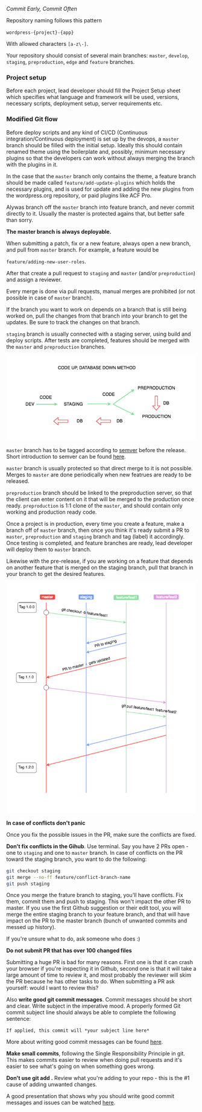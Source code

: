 *Commit Early, Commit Often*

Repository naming follows this pattern

`wordpress-{project}-{app}`

With allowed characters `[a-z\-]`.

Your repository should consist of several main branches: `master`, `develop`, `staging`, `preproduction`, `edge` and `feature` branches.

### Project setup

Before each project, lead developer should fill the Project Setup sheet which specifies what language and framework will be used, versions, necessary scripts, deployment setup, server requirements etc.

### Modified Git flow

Before deploy scripts and any kind of CI/CD (Continuous integration/Continuous deployment) is set up by the devops, a `master` branch should be filled with the initial setup. Ideally this should contain renamed theme using the boilerplate and, possibly, minimum necessary plugins so that the developers can work without always merging the branch with the plugins in it.

In the case that the `master` branch only contains the theme, a feature branch should be made called `feature/add-update-plugins` which holds the necessary plugins, and is used for update and adding the new plugins from the wordpress.org repository, or paid plugins like ACF Pro.

Alywas branch off the `master` branch into feature branch, and never commit directly to it. Usually the master is protected agains that, but better safe than sorry.

**The master branch is always deployable.**

When submitting a patch, fix or a new feature, always open a new branch, and pull from `master` branch. For example, a feature would be

`feature/adding-new-user-roles`.

After that create a pull request to `staging` and `master` (and/or `preproduction`) and assign a reviewer.

Every merge is done via pull requests, manual merges are prohibited (or not possible in case of `master` branch).

If the branch you want to work on depends on a branch that is still being worked on, pull the changes from that branch into your branch to get the updates. Be sure to track the changes on that branch.

`staging` branch is usually connected with a staging server, using build and deploy scripts. After tests are completed, features should be merged with the `master` and `preproduction` branches.

![Code flow](/img/code-flow.png)

`master` branch has to be tagged according to [semver](http://semver.org/) before the release. Short introduction to semver can be found [here](https://www.sitepoint.com/semantic-versioning-why-you-should-using/).

`master` branch is usually protected so that direct merge to it is not possible. Merges to `master` are done periodically when new featrues are ready to be released.

`preproduction` branch should be linked to the preproduction server, so that the client can enter content on it that will be merged to the production once ready. `preproduction` is 1:1 clone of the `master`, and should contain only working and production ready code.

Once a project is in production, every time you create a feature, make a branch off of `master` branch, then once you think it's ready submit a PR to `master`, `preproduction` and `staging` branch and tag (label) it accordingly. Once testing is completed, and feature branches are ready, lead developer will deploy them to `master` branch.

Likewise with the pre-release, if you are working on a feature that depends on another feature that is merged on the staging branch, pull that branch in your branch to get the desired features.

![Git flow](/img/gitflow.png)

**In case of conflicts don't panic**

Once you fix the possible issues in the PR, make sure the conflicts are fixed.

**Don't fix conflicts in the Gihub**. Use terminal. Say you have 2 PRs open - one to `staging` and one to `master` branch. In case of conflicts on the PR toward the staging branch, you want to do the following:

```bash
git checkout staging
git merge --no-ff feature/conflict-branch-name
git push staging
```

Once you merge the frature branch to staging, you'll have conflicts. Fix them, commit them and push to staging. This won't impact the other PR to master. If you use the first Github suggestion or their edit tool, you will merge the entire staging branch to your feature branch, and that will have impact on the PR to the master branch (bunch of unwanted commits and messed up history).

If you're unsure what to do, ask someone who does :)

**Do not submit PR that has over 100 changed files**

Submitting a huge PR is bad for many reasons. First one is that it can crash your browser if you're inspecting it in Github, second one is that it will take a large amount of time to review it, and most probably the reviewer will skim the PR because he has other tasks to do. When submitting a PR ask yourself: would I want to review this?

Also **write good git commit messages**. Commit messages should be short and clear. Write subject in the imperative mood. A properly formed Git commit subject line should always be able to complete the following sentence:

```
If applied, this commit will *your subject line here*
```

More about writing good commit messages can be found [here](https://chris.beams.io/posts/git-commit/).

**Make small commits**, following the Single Responsibility Principle in git. This makes commits easier to review when doing pull requests and it's easier to see what's going on when something goes wrong.

**Don't use git add .** Review what you're adding to your repo - this is the #1 cause of adding unwanted changes.

A good presentation that shows why you should write good commit messages and issues can be watched [here](https://wordpress.tv/2018/07/12/k-adam-white-what-we-forget-to-test/).
